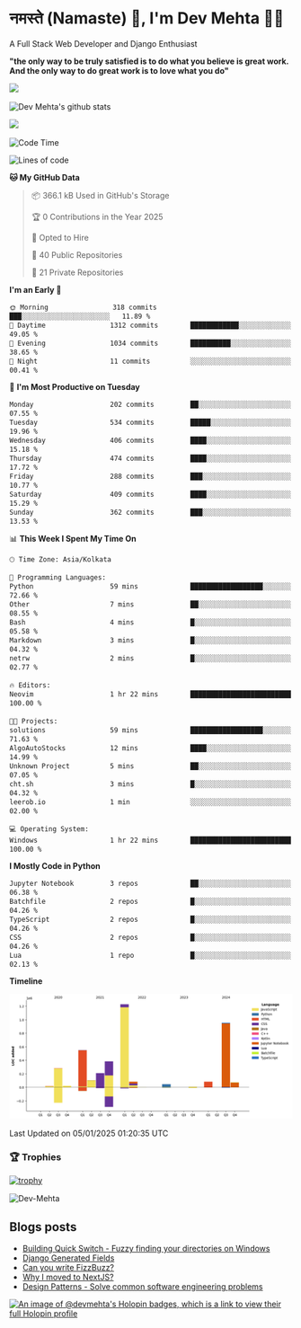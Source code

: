 # नमस्ते (Namaste) :pray:, I'm Dev Mehta :man_technologist:
A Full Stack Web Developer and Django Enthusiast

**"the only way to be truly satisfied is to do what you believe is great work. And the only way to do great work is to love what you do"**

<img src="https://github-readme-stats.vercel.app/api?username=Dev-Mehta&show=reviews,discussions_started,discussions_answered,prs_merged,prs_merged_percentage" />

![Dev Mehta's github stats](https://github-readme-stats.vercel.app/api?username=Dev-Mehta&count_private=true&show_icons=true&theme=nightowl)

<img src="https://komarev.com/ghpvc/?username=Dev-Mehta" />

<!--START_SECTION:waka-->
![Code Time](http://img.shields.io/badge/Code%20Time-430%20hrs%2032%20mins-blue)

![Lines of code](https://img.shields.io/badge/From%20Hello%20World%20I%27ve%20Written-4.1%20million%20lines%20of%20code-blue)

**🐱 My GitHub Data** 

> 📦 366.1 kB Used in GitHub's Storage 
 > 
> 🏆 0 Contributions in the Year 2025
 > 
> 💼 Opted to Hire
 > 
> 📜 40 Public Repositories 
 > 
> 🔑 21 Private Repositories 
 > 
**I'm an Early 🐤** 

```text
🌞 Morning                318 commits         ███░░░░░░░░░░░░░░░░░░░░░░   11.89 % 
🌆 Daytime                1312 commits        ████████████░░░░░░░░░░░░░   49.05 % 
🌃 Evening                1034 commits        ██████████░░░░░░░░░░░░░░░   38.65 % 
🌙 Night                  11 commits          ░░░░░░░░░░░░░░░░░░░░░░░░░   00.41 % 
```
📅 **I'm Most Productive on Tuesday** 

```text
Monday                   202 commits         ██░░░░░░░░░░░░░░░░░░░░░░░   07.55 % 
Tuesday                  534 commits         █████░░░░░░░░░░░░░░░░░░░░   19.96 % 
Wednesday                406 commits         ████░░░░░░░░░░░░░░░░░░░░░   15.18 % 
Thursday                 474 commits         ████░░░░░░░░░░░░░░░░░░░░░   17.72 % 
Friday                   288 commits         ███░░░░░░░░░░░░░░░░░░░░░░   10.77 % 
Saturday                 409 commits         ████░░░░░░░░░░░░░░░░░░░░░   15.29 % 
Sunday                   362 commits         ███░░░░░░░░░░░░░░░░░░░░░░   13.53 % 
```


📊 **This Week I Spent My Time On** 

```text
🕑︎ Time Zone: Asia/Kolkata

💬 Programming Languages: 
Python                   59 mins             ██████████████████░░░░░░░   72.66 % 
Other                    7 mins              ██░░░░░░░░░░░░░░░░░░░░░░░   08.55 % 
Bash                     4 mins              █░░░░░░░░░░░░░░░░░░░░░░░░   05.58 % 
Markdown                 3 mins              █░░░░░░░░░░░░░░░░░░░░░░░░   04.32 % 
netrw                    2 mins              █░░░░░░░░░░░░░░░░░░░░░░░░   02.77 % 

🔥 Editors: 
Neovim                   1 hr 22 mins        █████████████████████████   100.00 % 

🐱‍💻 Projects: 
solutions                59 mins             ██████████████████░░░░░░░   71.63 % 
AlgoAutoStocks           12 mins             ████░░░░░░░░░░░░░░░░░░░░░   14.99 % 
Unknown Project          5 mins              ██░░░░░░░░░░░░░░░░░░░░░░░   07.05 % 
cht.sh                   3 mins              █░░░░░░░░░░░░░░░░░░░░░░░░   04.32 % 
leerob.io                1 min               ░░░░░░░░░░░░░░░░░░░░░░░░░   02.00 % 

💻 Operating System: 
Windows                  1 hr 22 mins        █████████████████████████   100.00 % 
```

**I Mostly Code in Python** 

```text
Jupyter Notebook         3 repos             ██░░░░░░░░░░░░░░░░░░░░░░░   06.38 % 
Batchfile                2 repos             █░░░░░░░░░░░░░░░░░░░░░░░░   04.26 % 
TypeScript               2 repos             █░░░░░░░░░░░░░░░░░░░░░░░░   04.26 % 
CSS                      2 repos             █░░░░░░░░░░░░░░░░░░░░░░░░   04.26 % 
Lua                      1 repo              █░░░░░░░░░░░░░░░░░░░░░░░░   02.13 % 
```



**Timeline**

![Lines of Code chart](https://raw.githubusercontent.com/Dev-Mehta/Dev-Mehta/master/assets/bar_graph.png)


 Last Updated on 05/01/2025 01:20:35 UTC
<!--END_SECTION:waka-->

### 🏆 Trophies
[![trophy](https://github-profile-trophy.vercel.app/?username=Dev-Mehta&row=2&column=3&margin-w=15&margin-h=15&no-bg=true&frame=false&theme=onestar)](https://github.com/ryo-ma/github-profile-trophy)

<img align="center" src="https://github-readme-streak-stats.herokuapp.com/?user=Dev-Mehta&" alt="Dev-Mehta" />

## Blogs posts<!-- BLOG-POST-LIST:START -->
- [Building Quick Switch - Fuzzy finding your directories on Windows](https://simplifiedweb.netlify.app/building-quick-switch-fuzzy-find-through-your-directories)
- [Django Generated Fields](https://simplifiedweb.netlify.app/django-generated-fields)
- [Can you write FizzBuzz?](https://simplifiedweb.netlify.app/can-you-write-fizzbuzz)
- [Why I moved to NextJS?](https://simplifiedweb.netlify.app/why-i-moved-to-nextjs)
- [Design Patterns - Solve common software engineering problems](https://simplifiedweb.netlify.app/design-patterns-solve-common-software-engineering-problems)
<!-- BLOG-POST-LIST:END -->

[![An image of @devmehta's Holopin badges, which is a link to view their full Holopin profile](https://holopin.me/devmehta)](https://holopin.io/@devmehta)
